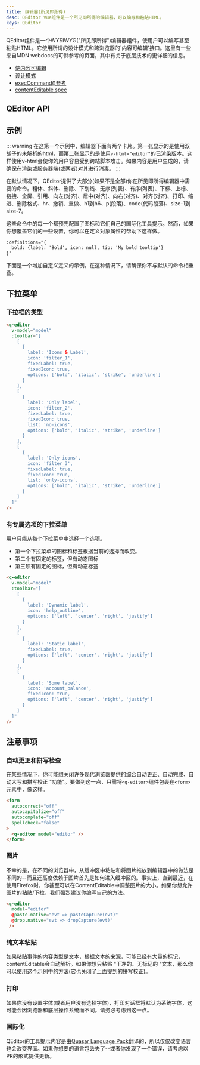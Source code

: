 ```yaml
---
title: 编辑器(所见即所得)
desc: QEditor Vue组件是一个所见即所得的编辑器，可以编写和粘贴HTML。
keys: QEditor
---
```


QEditor组件是一个WYSIWYG("所见即所得")编辑器组件，使用户可以编写甚至粘贴HTML。它使用所谓的设计模式和跨浏览器的`内容可编辑'接口。这里有一些来自MDN webdocs的可供参考的页面，其中有关于底层技术的更详细的信息。

- [使内容可编辑](https://developer.mozilla.org/en-US/docs/Web/Guide/HTML/Editable_content)
- [设计模式](https://developer.mozilla.org/en-US/docs/Web/API/Document/designMode)
- [execCommand()参考](https://developer.mozilla.org/en-US/docs/Web/API/document/execCommand)
- [contentEditable spec](https://developer.mozilla.org/en-US/docs/Web/HTML/Global_attributes/contenteditable)

## QEditor API

<doc-api file="QEditor" />

## 示例
<doc-example title="默认编辑器" file="QEditor/Basic" />

::: warning
在这第一个示例中，编辑器下面有两个卡片。第一张显示的是使用双胡子的未解析的html，而第二张显示的是使用`v-html="editor"`的已渲染版本。这样使用v-html会使你的用户容易受到跨站脚本攻击。如果内容是用户生成的，请确保在渲染或服务器端(或两者)对其进行消毒。
:::

在默认情况下，QEditor提供了大部分(如果不是全部)你在所见即所得编辑器中需要的命令。粗体、斜体、删除、下划线、无序(列表)、有序(列表)、下标、上标、链接、全屏、引用、向左(对齐)、居中(对齐)、向右(对齐)、对齐(对齐)、打印、缩进、删除格式、hr、撤销、重做、h1到h6、p(段落)、code(代码段落)、size-1到size-7。

这些命令中的每一个都预先配置了图标和它们自己的国际化工具提示。然而，如果你想覆盖它们的一些设置，你可以在定义对象属性的帮助下这样做。

```html
:definitions="{
  bold: {label: 'Bold', icon: null, tip: 'My bold tooltip'}
}"
```

<doc-example title="重新定义加粗命令" file="QEditor/NewBold" />

下面是一个增加自定义定义的示例。在这种情况下，请确保你不与默认的命令相重叠。

<doc-example title="添加新命令" file="QEditor/NewCommands" />

<doc-example title="厨房水槽" file="QEditor/KitchenSink" />

<doc-example title="自定义样式" file="QEditor/Custom" />

<doc-example title="使用工具条插槽" file="QEditor/ToolbarSlot" />

## 下拉菜单

### 下拉框的类型

```html
<q-editor
  v-model="model"
  :toolbar="[
    [
      {
        label: 'Icons & Label',
        icon: 'filter_1',
        fixedLabel: true,
        fixedIcon: true,
        options: ['bold', 'italic', 'strike', 'underline']
      }
    ],
    [
      {
        label: 'Only label',
        icon: 'filter_2',
        fixedLabel: true,
        fixedIcon: true,
        list: 'no-icons',
        options: ['bold', 'italic', 'strike', 'underline']
      }
    ],
    [
      {
        label: 'Only icons',
        icon: 'filter_3',
        fixedLabel: true,
        fixedIcon: true,
        list: 'only-icons',
        options: ['bold', 'italic', 'strike', 'underline']
      }
    ]
  ]"
/>
```
### 有专属选项的下拉菜单
用户只能从每个下拉菜单中选择一个选项。

* 第一个下拉菜单的图标和标签根据当前的选择而改变。
* 第二个有固定的标签，但有动态图标
* 第三项有固定的图标，但有动态标签

```html
<q-editor
  v-model="model"
  :toolbar="[
    [
      {
        label: 'Dynamic label',
        icon: 'help_outline',
        options: ['left', 'center', 'right', 'justify']
      }
    ],
    [
      {
        label: 'Static label',
        fixedLabel: true,
        options: ['left', 'center', 'right', 'justify']
      }
    ],
    [
      {
        label: 'Some label',
        icon: 'account_balance',
        fixedIcon: true,
        options: ['left', 'center', 'right', 'justify']
      }
    ]
  ]"
/>
```

## 注意事项

### 自动更正和拼写检查
在某些情况下，你可能想关闭许多现代浏览器提供的综合自动更正、自动完成、自动大写和拼写校正 "功能"。要做到这一点，只需将`<q-editor>`组件包裹在`<form>`元素中，像这样。

```html
<form
  autocorrect="off"
  autocapitalize="off"
  autocomplete="off"
  spellcheck="false"
>
  <q-editor model="editor" />
</form>
```

### 图片
不幸的是，在不同的浏览器中，从缓冲区中粘贴和将图片拖放到编辑器中的做法是不同的--而且还高度依赖于图片首先是如何进入缓冲区的。事实上，直到最近，在使用Firefox时，你甚至可以在ContentEditable中调整图片的大小。如果你想允许图片的粘贴/下拉，我们强烈建议你编写自己的方法。

```html
<q-editor
  model="editor"
  @paste.native="evt => pasteCapture(evt)"
  @drop.native="evt => dropCapture(evt)"
 />
```

### 纯文本粘贴
如果粘贴事件的内容类型是文本，根据文本的来源，可能已经有大量的标记，contentEditable会自动解析。如果你想只粘贴 "干净的、无标记的 "文本，那么你可以使用这个示例中的方法(它也关闭了上面提到的拼写校正)。

<doc-example title="粘贴事件重写" file="QEditor/Pasting" />

### 打印
如果你没有设置字体(或者用户没有选择字体)，打印对话框将默认为系统字体，这可能会因浏览器和底层操作系统而不同。请务必考虑到这一点。

### 国际化
QEditor的工具提示内容是由[Quasar Language Pack](/options/quasar-language-packs)翻译的，所以仅仅改变语言也会改变界面。如果你想要的语言包丢失了--或者你发现了一个错误，请考虑以PR的形式提供更新。
